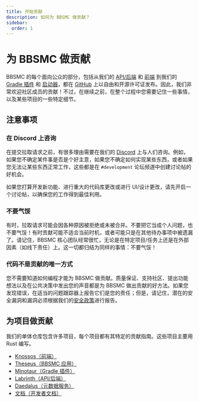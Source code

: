 ```yaml
---
title: 开始贡献
description: 如何为 BBSMC 做贡献？
sidebar:
  order: 1
---
```


# 为 BBSMC 做贡献

BBSMC 的每个面向公众的部分，包括从我们的 [API/后端][labrinth] 和 [前端][knossos] 到我们的 [Gradle 插件][minotaur] 和 [启动器][theseus]，都在 [GitHub] 上以自由和开源许可证发布。因此，我们非常欢迎社区成员的贡献！不过，在继续之前，在整个过程中您需要记住一些事情，以及某些项目的一些特定细节。

## 注意事项

### 在 Discord 上咨询

在提交拉取请求之前，有很多理由需要在我们的 [Discord] 上与人们咨询。例如，如果您不确定某件事是否是个好主意，如果您不确定如何实现某些东西，或者如果您无法让某些东西正常工作，这些都是在 `#development` 论坛频道中创建讨论帖的好机会。

如果您打算开发新功能、进行重大的代码库更改或进行 UI/设计更改，请先开启一个讨论帖，以确保您的工作得到最佳利用。

### 不要气馁

有时，拉取请求可能会因各种原因被拒绝或未被合并。不要把它当成个人问题，也不要气馁！有时贡献可能不适合当前时机，或者可能只是在其他待办事项中被遗漏了。请记住，BBSMC 核心团队经常很忙，无论是在特定项目/任务上还是在外部因素（如线下责任）上。这一切都归结为同样的事情：不要气馁！

### 代码不是贡献的唯一方式

您不需要知道如何编程才能为 BBSMC 做贡献。质量保证、支持社区、提出功能想法以及在公共决策中发出您的声音都是为 BBSMC 做出贡献的好方法。如果您发现错误，在适当的问题跟踪器上报告它们是您的责任；但是，请记住，潜在的安全漏洞和漏洞必须根据我们的[安全政策](https://modrinth.com/legal/security)进行报告。

## 为项目做贡献

我们的单体仓库包含许多项目，每个项目都有其特定的贡献指南。这些项目主要用 Rust 编写。

- [Knossos（前端）](./knossos)
- [Theseus（BBSMC 应用）](./theseus)
- [Minotaur（Gradle 插件）](./minotaur)
- [Labrinth（API/后端）](./labrinth)
- [Daedalus（元数据服务）](./daedalus)
- [文档（开发者文档）](./docs)

[GitHub]: https://github.com/bbsmc
[Discord]: https://discord.modrinth.com
[labrinth]: ./labrinth
[knossos]: ./knossos
[minotaur]: ./minotaur
[theseus]: ./theseus